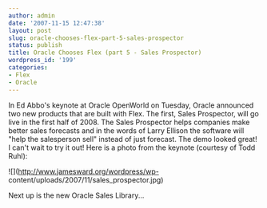 ```yaml
---
author: admin
date: '2007-11-15 12:47:38'
layout: post
slug: oracle-chooses-flex-part-5-sales-prospector
status: publish
title: Oracle Chooses Flex (part 5 - Sales Prospector)
wordpress_id: '199'
categories:
- Flex
- Oracle
---
```


In Ed Abbo's keynote at Oracle OpenWorld on Tuesday, Oracle announced two new
products that are built with Flex. The first, Sales Prospector, will go live
in the first half of 2008. The Sales Prospector helps companies make better
sales forecasts and in the words of Larry Ellison the software will "help the
salesperson sell" instead of just forecast. The demo looked great! I can't
wait to try it out! Here is a photo from the keynote (courtesy of Todd Ruhl):

![](http://www.jamesward.org/wordpress/wp-
content/uploads/2007/11/sales_prospector.jpg)

Next up is the new Oracle Sales Library...

